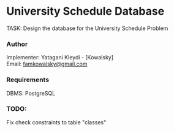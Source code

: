 # University Schedule Database  
TASK: Design the database for the University Schedule Problem  

### Author  
Implementer: Yatagani Kleydi - [Kowalsky]  
Email: <famkowalsky@gmail.com>

### Requirements
DBMS: PostgreSQL  

### TODO:  
Fix check constraints to table "classes"